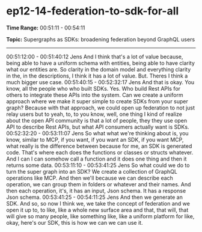 # ep12-14-federation-to-sdk-for-all

**Time Range:** 00:51:11 - 00:54:11

**Topic:** Supergraphs as SDKs: broadening federation beyond GraphQL users

---

00:51:12:00 - 00:51:40:12
Jens
And I think that's a lot of value because, being able to have a uniform schema with entities,
being able to have clarity what our entities are. So clarity in the domain model and everything
clarity in the, in the descriptions, I think it has a lot of value. But. Theres I think a much bigger
use case.
00:51:40:15 - 00:52:32:17
Jens
And that is okay. You know, all the people who who built SDKs. Yes. Who build Rest APIs for
others to integrate these APIs into the system. Can we create a uniform approach where we
make it super simple to create SDKs from your super graph? Because with that approach, we
could open up federation to not just relay users but to yeah, to, to you know, well, one thing I
kind of realize about the open API community is that a lot of people, they they use open API to
describe Rest APIs, but what API consumers actually want is SDKs.
00:52:32:20 - 00:53:11:07
Jens
So what what we're thinking about is, you know, similar to MCP, if you want, if you want an SDK,
if you want MCP, what really is the difference between because for me, an SDK is generated
code. That's where each does the functions or classes or structs whatever. And I can I can
somehow call a function and it does one thing and then it returns some data.
00:53:11:10 - 00:53:41:25
Jens
So what could we do to turn the super graph into an SDK? We create a collection of GraphQL
operations like MCP. And then we'll because we can describe each operation, we can group
them in folders or whatever and their names. And then each operation, it's, it has an input, Json
schema. It has a response Json schema.
00:53:41:25 - 00:54:11:25
Jens
And then we generate an SDK. And so, so now I think we, we take the concept of federation
and we open it up to, to like, like a whole new surface area and that, that will, that will give so
many people, like something like, like a uniform platform for like, okay, here's our SDK, this is
how we can we can use it.